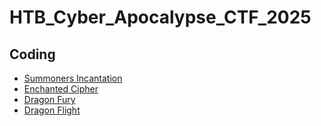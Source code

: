 # HTB_Cyber_Apocalypse_CTF_2025

## Coding

+ [Summoners Incantation](./Coding/summoners_incantation.md)
+ [Enchanted Cipher](./Coding/enchanted_cipher.md)
+ [Dragon Fury](./Coding/dragon_fury.md)
+ [Dragon Flight](./Coding/dragon_flight.md)